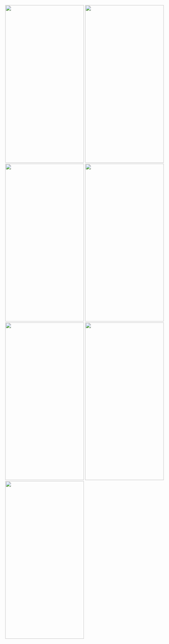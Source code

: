 <p float="left">
  <img src="https://github.com/user-attachments/assets/6fde97f0-175b-4376-becc-56af00f28664" width="250" height="500" />
  <img src="https://github.com/user-attachments/assets/95126370-af85-4edc-8091-87b333277cb5" width="250" height="500" />
  <img src="https://github.com/user-attachments/assets/b62b0f7d-9e06-42f6-b230-a37092de9103" width="250" height="500" />
  <img src="https://github.com/user-attachments/assets/bfdadc59-301c-42d4-b647-328afb22fcd9" width="250" height="500" />
  <img src="https://github.com/user-attachments/assets/93e3bc9a-683a-4e5c-8b53-d5076dd1f978" width="250" height="500" />
  <img src="https://github.com/user-attachments/assets/95c40197-93e2-4b0c-b196-7eca460bb6d4" width="250" height="500" />
  <img src="https://github.com/user-attachments/assets/a61d657f-ef10-44a0-8cd3-8b7ec0673d28" width="250" height="500" />
</p>
